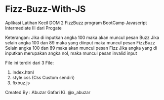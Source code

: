 # Fizz-Buzz-With-JS
Aplikasi Latihan Kecil DOM 2 FizzBuzz program BootCamp Javascript Intermediate III dari Progate

Keterangan:
Jika di inputkan angka 100 maka akan muncul pesan Buzz
Jika selain angka 100 dan 89 maka yang diinput maka muncul pesan FizzBuzz
Selain angka 100 dan 89 maka akan muncul pesan Fizz
Jika angka yang di inputkan merupakan angka nol, maka muncul pesan invalid input

File ini terdiri dari 3 File:
1. Index.html
2. style.css (Css Custom sendiri)
3. fixbuz.js

Created By  : Abuzar Gafari
IG. @x_abuzar
